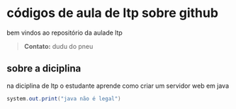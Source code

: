 # códigos de aula de ltp sobre github
bem vindos ao repositório da aulade ltp

>**Contato:** dudu do pneu 
##  sobre a diciplina 
na diciplina de ltp o estudante aprende como criar um servidor web em java

```java
system.out.print("java não é legal")
```
